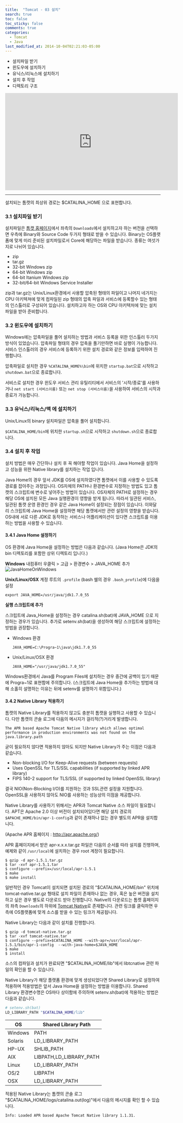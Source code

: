 ```yaml
---
title:  "Tomcat - 03 설치"
search: true
toc: false
toc_sticky: false
comments: true
categories:
  - Tomcat
  - Java
last_modified_at: 2014-10-04T02:21:03-05:00
---
```


- 설치파일 받기
- 윈도우에 설치하기
- 유닉스/리눅스에 설치하기
- 설치 후 작업
- 디렉토리 구조

<iframe width="560" height="315" src="https://www.youtube.com/embed/621YGq7ulS4" frameborder="0" allow="accelerometer; autoplay; encrypted-media; gyroscope; picture-in-picture" allowfullscreen></iframe>

- - -

설치되는 톰캣의 최상위 경로는 $CATALINA_HOME 으로 표현합니다.

### 3.1 설치파일 받기
설치파일은 [톰캣 홈페이지](https://tomcat.apache.org/whichversion.html)에서 좌측의 `Downloads`에서 설치하고자 하는 버전을 선택하면 우측에 Binary와 Source Code 두가지 형태로 받을 수 있습니다. Binary는 OS플랫폼에 맞게 미리 준비된 설치파일로서 Core에 해당하는 파일을 받습니다. 종류는 여섯가지로 나뉘어 있습니다.

- zip
- tar.gz
- 32-bit Windows zip
- 64-bit Windows zip
- 64-bit Itanium Windows zip
- 32-bit/64-bit Windows Service Installer

zip과 tar.gz는 Unix/Linux환경에서 사용할 압축된 형태의 파일이고 나머지 네가지는 CPU 아키텍쳐에 맞게 컴파일된 zip 형태의 압축 파일과 서비스에 등록할수 있는 형태의 인스톨러로 구성되어 있습니다. 설치하고자 하는 OS와 CPU 아키텍처에 맞는 설치파일을 받아 준비합니다.

### 3.2 윈도우에 설치하기
Windows에는 압축파일을 풀어 설치하는 방법과 서비스 등록을 위한 인스톨러 두가지 방식이 있었습니다. 압축파일 형태의 경우 압축을 풀기만하면 바로 실행이 가능합니다. 서비스 인스톨러의 경우 서비스에 등록하기 위한 설치 경로와 같은 정보를 입력하여 진행합니다.

압축파일로 설치한 경우 `%CATALINA_HOME%\bin`에 위치한 `startup.bat`으로 시작하고 `shutdown.bat`으로 종료합니다.

서비스로 설치한 경우 윈도우 서비스 관리 유틸리티에서 서비스의 '시작/종료'를 사용하거나 `net start (서비스이름)` 또는 `net stop (서비스이름)`을 사용하여 서비스의 시작과 종료가 가능합니다.

### 3.3 유닉스/리눅스/맥 에 설치하기
Unix/Linux의 binary 설치파일은 압축을 풀어 설치합니다.

`$CATALINA_HOME/bin`에 위치한 `startup.sh`으로 시작하고 `shutdown.sh`으로 종료합니다.

### 3.4 설치 후 작업
설치 방법은 매우 간단하나 설치 후 꼭 해야할 작업이 있습니다. Java Home을 설정하고 성능을 위한 Native library를 설치하는 작업 입니다.

Java Home의 경우 앞서 JDK를 OS에 설치하였다면 톰캣에서 이를 사용할 수 있도록 경로를 잡아주는 과정입니다. OS자체의 PATH나 환경변수로 지정하는 방법도 있고 톰캣의 스크립트에 변수로 넣어주는 방법이 있습니다. OS자체의 PATH로 설정하는 경우 해당 OS에 설치된 모든 Java 실행환경이 영향을 받게 됩니다. 따라서 일관된 서비스, 일관된 톰캣 운영 환경인 경우 같은 Java Home이 설정되는 장점이 있습니다. 이와달리 스크립트에 Java Home을 설정하면 해당 톰캣에서만 관련 설정의 영향을 받습니다. OS내에 서로 다른 JDK로 동작하는 서비스나 어플리케이션이 있다면 스크립트를 이용하는 방법을 사용할 수 있습니다.

#### 3.4.1 Java Home 설정하기
OS 환경에 Java Home을 설정하는 방법은 다음과 같습니다. (Java Home은 JDK의 bin 디렉토리를 포함한 상위 디렉토리 입니다.)

**Windows**
내컴퓨터 우클릭 > 고급 > 환경변수 > JAVA_HOME 추가
![JavaHomeOnWindows](https://github.com/Great-Stone/great-stone.github.io/blob/master/assets/img/Tomcat_youtube/JavaHomeOnWindows.png?raw=true)

**Unix/Linux/OSX**
계정 루트의 `.profile` (bash 쉘의 경우 `.bash_profile`)에 다음을 설정

`export JAVA_HOME=/usr/java/jdk1.7.0_55`



**실행 스크립트에 추가**

스크립트에 Java_Home을 설정하는 경우 catalina.sh(bat)에 JAVA_HOME 으로 지정하는 경우가 있습니다. 추가로 setenv.sh(bat)을 생성하여 해당 스크립트에 설정하는 방법을 권장합니다.

- Windows 환경

  `JAVA_HOME=C:\Progra~1\java\jdk1.7.0_55`

- Unix/Linux/OSX 환경

  `JAVA_HOME="/usr/java/jdk1.7.0_55"`

Windows환경에서 Java를 Program Files에 설치하는 경우 중간에 공백이 있기 때문에 Progra~1로 표현함에 주의합니다. (스크립트에 Java Home을 추가하는 방법에 대해 소홀히 설명하는 이유는 뒤에 setenv를 설명하기 위함입니다.)



#### 3.4.2 Native Library 적용하기
톰캣의 Native Library를 적용하지 않고도 충분히 톰캣을 실행하고 사용할 수 있습니다. 다만 톰캣의 콘솔 로그에 다음의 메시지가 걸리적(?)거리게 발생합니다.
```log
The APR based Apache Tomcat Native library which allows optimal performance in production environments was not found on the java.library.path
```

굳이 필요하지 않다면 적용하지 않아도 되지만 Native Library가 주는 이점은 다음과 같습니다.


- Non-blocking I/O for Keep-Alive requests (between requests)
- Uses OpenSSL for TLS/SSL capabilities (if supported by linked APR library)
- FIPS 140-2 support for TLS/SSL (if supported by linked OpenSSL library)

결국 NIO(Non-Blocking I/O)를 지원하는 것과 SSL관련 설정을 지원합니다. OpenSSL을 사용하지 않아도 NIO를 사용하는 성능상의 이점을 제공합니다.

Native Library를 사용하기 위해서는 APR과 Tomcat Native 소스 파일이 필요합니다. APT은 Apache 2.0 이상 버전이 설치되어있다면 해당 설치 경로의 `$APACHE_HOME/bin/apr-1-config`과 같이 존재하나 없는 경우 별도의 APR을 설치합니다. 

(Apache APR 홈페이지 : http://apr.apache.org/)

APR 홈페이지에서 받은 apr-x.x.x.tar.gz 파일은 다음의 순서를 따라 설치를 진행하며, 예제와 같이 `/usr/local`에 설치하는 경우 root 계정이 필요합니다.

```script
$ gzip -d apr-1.5.1.tar.gz
$ tar -xvf apr-1.5.1.tar
$ configure --prefix=/usr/local/apr-1.5.1
$ make
$ make install
```

일반적인 경우 Tomcat이 설치되면 설치된 경로의 "$CATALINA_HOME/bin" 위치에 tomcat-native.tar.gz 형태로 설치 파일이 존재하나 없는 경우, 혹은 높은 버전을 설치하고 싶은 경우 별도로 다운로드 받아 진행합니다. Native의 다운로드는 톰켓 홈페이지의 좌측 `Downloads`의 하위에 [Tomcat Native](http://tomcat.apache.org/download-native.cgi)로 존재합니다. 관련 링크를 클릭하면 우측에 OS플랫폼에 맞게 소스를 받을 수 있는 링크가 제공됩니다. 

Native Library는 다음과 같이 설치를 진행합니다.

```Script
$ gzip -d tomcat-native.tar.gz
$ tar -xvf tomcat-native.tar
$ configure --prefix=$CATALINA_HOME --with-apr=/usr/local/apr-1.5.1/bin/apr-1-config  --with-java-home=$JAVA_HOME
$ make
$ install
```

소스의 컴파일과 설치가 완료되면 "$CATALINA_HOME/lib"에서 libtcnative 관련 파일의 확인을 할 수 있습니다.

Native Library가 해당 플랫폼 환경에 맞게 생성되었다면 Shared Library로 설정하여 적용하며 적용방법은 앞서 Java Home을 설정하는 방법을 이용합니다. Shared Library 환경변수명은 OS마다 상이함에 주의하며 setenv.sh(bat)에 적용하는 방법은 다음과 같습니다.

```bash
# setenv.sh(bat)
LD_LIBRARY_PATH "$CATALINA_HOME/lib"
```

| OS      | Shared Library Path     |
| ------- | ----------------------- |
| Windows | PATH                    |
| Solaris | LD_LIBRARY_PATH         |
| HP-UX   | SHLIB_PATH              |
| AIX     | LIBPATH,LD_LIBRARY_PATH |
| Linux   | LD_LIBRARY_PATH         |
| OS/2    | LIBPATH                 |
| OSX     | LD_LIBRARY_PATH         |

적용된 Native Library는 톰캣의 콘솔 로그 "$CATALINA_HOME/logs/catalina.out(log)"에서 다음의 메시지를 확인 할 수 있습니다.

```log
Info: Loaded APR based Apache Tomcat Native library 1.1.31.
```

